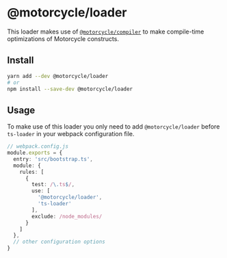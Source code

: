 # @motorcycle/loader

This loader makes use of [`@motorcycle/compiler`](https://github.com/motorcyclets/compiler) to
make compile-time optimizations of Motorcycle constructs.

## Install
```sh
yarn add --dev @motorcycle/loader
# or
npm install --save-dev @motorcycle/loader
```

## Usage

To make use of this loader you only need to add `@motorcycle/loader` before 
`ts-loader` in your webpack configuration file.

```typescript
// webpack.config.js
module.exports = {
  entry: 'src/bootstrap.ts',
  module: {
    rules: [
      {
        test: /\.ts$/,
        use: [
          '@motorcycle/loader',
          'ts-loader'
        ],
        exclude: /node_modules/
      }
    ]
  },
  // other configuration options
}
```
